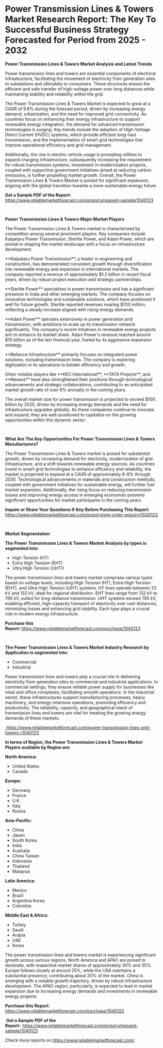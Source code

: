<p><h1>Power Transmission Lines & Towers Market Research Report: The Key To Successful Business Strategy Forecasted for Period from 2025 - 2032</h1></p><p><strong>Power Transmission Lines & Towers Market Analysis and Latest Trends</strong></p>
<p><p>Power transmission lines and towers are essential components of electrical infrastructure, facilitating the movement of electricity from generation sites to substations and ultimately to consumers. These structures ensure the efficient and safe transfer of high-voltage power over long distances while maintaining stability and reliability within the grid.</p><p>The Power Transmission Lines & Towers Market is expected to grow at a CAGR of 9.6% during the forecast period, driven by increasing energy demand, urbanization, and the need for improved grid connectivity. As countries focus on enhancing their energy infrastructure to support renewable energy integration, the demand for advanced transmission technologies is surging. Key trends include the adoption of High-Voltage Direct Current (HVDC) systems, which provide efficient long-haul transmission, and the implementation of smart grid technologies that improve operational efficiency and grid management.</p><p>Additionally, the rise in electric vehicle usage is prompting utilities to expand charging infrastructure, subsequently increasing the requirement for robust transmission systems. Investment in modernization projects, coupled with supportive government initiatives aimed at reducing carbon emissions, is further propelling market growth. Overall, the Power Transmission Lines & Towers Market is poised for significant expansion, aligning with the global transition towards a more sustainable energy future.</p></p>
<p><strong>Get a Sample PDF of the Report:&nbsp;</strong> <a href="https://www.reliablemarketforecast.com/enquiry/request-sample/1040123?utm_campaign=3538&utm_medium=2&utm_source=Github&utm_content=ia&utm_term=07042025&utm_id=power-transmission-lines-towers">https://www.reliablemarketforecast.com/enquiry/request-sample/1040123</a></p>
<p>&nbsp;</p>
<p><strong>Power Transmission Lines & Towers Major Market Players</strong></p>
<p><p>The Power Transmission Lines & Towers market is characterized by competition among several prominent players. Key companies include Kalpataru Power Transmission, Sterlite Power, and Adani Power, which are pivotal in shaping the market landscape with a focus on infrastructure development. </p><p>**Kalpataru Power Transmission**, a leader in engineering and construction, has demonstrated consistent growth through diversification into renewable energy and expansion in international markets. The company reported a revenue of approximately $1.2 billion in recent fiscal years, driven by robust project execution and strategic partnerships.</p><p>**Sterlite Power** specializes in power transmission and has a significant presence in India and other emerging markets. The company focuses on innovative technologies and sustainable solutions, which have positioned it well for future growth. Sterlite reported revenues nearing $700 million, reflecting a steady increase aligned with rising energy demands.</p><p>**Adani Power** operates extensively in power generation and transmission, with ambitions to scale up its transmission network significantly. The company's recent initiatives in renewable energy projects aim to enhance its market share. Adani Power's revenue reached around $15 billion as of the last financial year, fueled by its aggressive expansion strategy.</p><p>**Reliance Infrastructure** primarily focuses on integrated power solutions, including transmission lines. The company is exploring digitization in its operations to bolster efficiency and growth.</p><p>Other notable players like **KEC International**, **TATA Projects**, and **Nexans** have also strengthened their positions through technological advancements and strategic collaborations, contributing to an anticipated market growth rate of over 6% annually in the coming years.</p><p>The overall market size for power transmission is projected to exceed $100 billion by 2025, driven by increasing energy demands and the need for infrastructure upgrades globally. As these companies continue to innovate and expand, they are well-positioned to capitalize on the growing opportunities within this dynamic sector.</p></p>
<p>&nbsp;</p>
<p><strong>What Are The Key Opportunities For Power Transmission Lines & Towers Manufacturers?</strong></p>
<p><p>The Power Transmission Lines & Towers market is poised for substantial growth, driven by increasing demand for electricity, modernization of grid infrastructure, and a shift towards renewable energy sources. As countries invest in smart grid technologies to enhance efficiency and reliability, the market is projected to expand at a CAGR of approximately 6-8% through 2030. Technological advancements in materials and construction methods, coupled with government initiatives for sustainable energy, will further fuel market expansion. Additionally, the rising focus on reducing transmission losses and improving energy access in emerging economies presents significant opportunities for market participants in the coming years.</p></p>
<p><strong>Inquire or Share Your Questions If Any Before Purchasing This Report:</strong> <a href="https://www.reliablemarketforecast.com/enquiry/pre-order-enquiry/1040123?utm_campaign=3538&utm_medium=2&utm_source=Github&utm_content=ia&utm_term=07042025&utm_id=power-transmission-lines-towers">https://www.reliablemarketforecast.com/enquiry/pre-order-enquiry/1040123</a></p>
<p>&nbsp;</p>
<p><strong>Market Segmentation</strong></p>
<p><strong>The Power Transmission Lines & Towers Market Analysis by types is segmented into:</strong></p>
<p><ul><li>High Tension (HT)</li><li>Extra High Tension (EHT)</li><li>Ultra High Tension (UHT))</li></ul></p>
<p><p>The power transmission lines and towers market comprises various types based on voltage levels, including High Tension (HT), Extra High Tension (EHT), and Ultra High Tension (UHT) systems. HT lines operate between 33 kV and 132 kV, ideal for regional distribution. EHT lines range from 132 kV to 765 kV, suited for long-distance transmission. UHT systems exceed 765 kV, enabling efficient, high-capacity transport of electricity over vast distances, minimizing losses and enhancing grid stability. Each type plays a crucial role in modern energy infrastructure.</p></p>
<p><strong>Purchase this Report:&nbsp;</strong><a href="https://www.reliablemarketforecast.com/purchase/1040123?utm_campaign=3538&utm_medium=2&utm_source=Github&utm_content=ia&utm_term=07042025&utm_id=power-transmission-lines-towers">https://www.reliablemarketforecast.com/purchase/1040123</a></p>
<p>&nbsp;</p>
<p><strong>The Power Transmission Lines & Towers Market Industry Research by Application is segmented into:</strong></p>
<p><ul><li>Commercial</li><li>Industrial</li></ul></p>
<p><p>Power transmission lines and towers play a crucial role in delivering electricity from generation sites to commercial and industrial applications. In commercial settings, they ensure reliable power supply for businesses like retail and office complexes, facilitating smooth operations. In the industrial sector, these infrastructures support manufacturing processes, heavy machinery, and energy-intensive operations, promoting efficiency and productivity. The reliability, capacity, and geographical reach of transmission lines and towers are vital for meeting the growing energy demands of these markets.</p></p>
<p><a href="https://www.reliablemarketforecast.com/power-transmission-lines-and-towers-r1040123?utm_campaign=3538&utm_medium=2&utm_source=Github&utm_content=ia&utm_term=07042025&utm_id=power-transmission-lines-towers">&nbsp;https://www.reliablemarketforecast.com/power-transmission-lines-and-towers-r1040123</a></p>
<p><strong>In terms of Region, the Power Transmission Lines & Towers Market Players available by Region are:</strong></p>
<p>
    <p> <strong> North America: </strong>
        <ul>
            <li>United States</li>
            <li>Canada</li>
        </ul>
        </p> 
    <p> <strong> Europe: </strong>
        <ul>
            <li>Germany</li>
            <li>France</li>
            <li>U.K.</li>
            <li>Italy</li>
            <li>Russia</li>
        </ul>
        </p> 
    <p> <strong> Asia-Pacific: </strong>
        <ul>
            <li>China</li>
            <li>Japan</li>
            <li>South Korea</li>
            <li>India</li>
            <li>Australia</li>
            <li>China Taiwan</li>
            <li>Indonesia</li>
            <li>Thailand</li>
            <li>Malaysia</li>
        </ul>
        </p> 
    <p> <strong> Latin America: </strong>
        <ul>
            <li>Mexico</li>
            <li>Brazil</li>
            <li>Argentina Korea</li>
            <li>Colombia</li>
        </ul>
        </p> 
    <p> <strong> Middle East & Africa: </strong>
        <ul>
            <li>Turkey</li>
            <li>Saudi</li>
            <li>Arabia</li>
            <li>UAE</li>
            <li>Korea</li>
        </ul>
    </p>
    </p>
<p><p>The power transmission lines and towers market is experiencing significant growth across various regions. North America and APAC are poised to dominate, with respective market shares of approximately 30% and 35%. Europe follows closely at around 25%, while the USA maintains a substantial presence, contributing about 20% of the market. China is emerging with a notable growth trajectory, driven by robust infrastructure development. The APAC region, particularly, is expected to lead in market expansion due to increasing energy demands and investments in renewable energy projects.</p></p>
<p><strong>Purchase this Report: </strong><a href="https://www.reliablemarketforecast.com/purchase/1040123?utm_campaign=3538&utm_medium=2&utm_source=Github&utm_content=ia&utm_term=07042025&utm_id=power-transmission-lines-towers">https://www.reliablemarketforecast.com/purchase/1040123</a></p>
<p>&nbsp;<strong>Get a Sample PDF of the Report:&nbsp;&nbsp;</strong><a href="https://www.reliablemarketforecast.com/enquiry/request-sample/1040123?utm_campaign=3538&utm_medium=2&utm_source=Github&utm_content=ia&utm_term=07042025&utm_id=power-transmission-lines-towers">https://www.reliablemarketforecast.com/enquiry/request-sample/1040123</a></p>
<p><strong></strong></p>
<p>Check more reports on <a href="https://www.reliablemarketforecast.com/?utm_campaign=3538&utm_medium=2&utm_source=Github&utm_content=ia&utm_term=07042025&utm_id=power-transmission-lines-towers">https://www.reliablemarketforecast.com/</a></p>